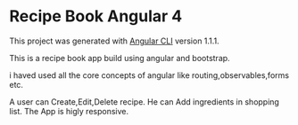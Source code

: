 # Recipe Book Angular 4

This project was generated with [Angular CLI](https://github.com/angular/angular-cli) version 1.1.1.

This is a recipe book app build using angular and bootstrap.

i haved used all the core concepts of angular like routing,observables,forms etc.

A user can Create,Edit,Delete recipe. He can Add ingredients in shopping list. The App is higly responsive.
